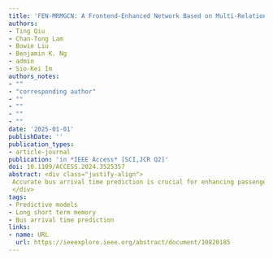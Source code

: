 ```yaml
---
title: 'FEN-MRMGCN: A Frontend-Enhanced Network Based on Multi-Relational Modeling GCN for Bus Arrival Time Prediction'
authors:
- Ting Qiu
- Chan-Tong Lam
- Bowie Liu
- Benjamin K. Ng
- admin
- Sio-Kei Im
authors_notes:
- ""
- "corresponding author"
- ""
- ""
- ""
- ""
date: '2025-01-01'
publishDate: ''
publication_types:
- article-journal
publication: 'in *IEEE Access* [SCI,JCR Q2]'
doi: 10.1109/ACCESS.2024.3525357
abstract: <div class="justify-align">
 Accurate bus arrival time prediction is crucial for enhancing passenger experience and optimizing smart city transit systems. Existing methods, typically based on single-route, sparse stop data, struggle with the complex spatiotemporal interactions present in dense stop areas and multi-route networks, resulting in lower prediction accuracy. In this paper, we propose a frontend-enhanced time-series prediction network, in which the Multi-Relational Modeling Graph Convolution (MRMGCN) as the frontend-enhanced module, called FEN-MRMGCN. The proposed module captures spatial relationships in dense, multi-route areas by using graph convolution layers based on multi-relational modeling to aggregate spatial information. The network then uses a conventional time-series model to capture temporal dynamics. Our approach effectively combines external factors, such as traffic congestion and weather conditions, particularly in dense bus route areas, thereby significantly enhancing bus arrival time prediction accuracy. Moreover, we compile and analyze a comprehensive dataset comprising passenger flow, traffic conditions, weather information, and arrival times for both densely populated bus stop areas and regular areas in Macao. Experimental results demonstrate that our frontend-enhanced network achieves a reduction in the Mean Absolute Percentage Error (MAPE) by 15.36%, 13.44%, and 19.07% compared to traditional time series forecasting models like CNN, LSTM, and Transformer, respectively. Future research will focus on leveraging additional data sources and exploring advanced graph convolutional architectures to further elevate prediction accuracy.
 </div>
tags:
- Predictive models
- Long short term memory
- Bus arrival time prediction
links:
- name: URL
  url: https://ieeexplore.ieee.org/abstract/document/10820185
---
```

